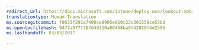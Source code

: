 ```yaml
---
redirect_url: https://docs.microsoft.com/intune/deploy-use/lookout-mobile-threat-defense-connector
translationtype: Human Translation
ms.sourcegitcommit: f0633f291a7400ce8905e910c23c301558ce53bd
ms.openlocfilehash: 9477a577f787d49210a00458ba8f42850f4d2586
ms.lasthandoff: 03/03/2017

---
```


